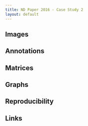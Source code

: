 ```yaml
---
title: ND Paper 2016 - Case Study 2
layout: default
---
```


## Images 

## Annotations

## Matrices

## Graphs

## Reproducibility

## Links

